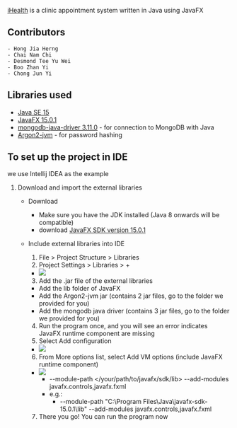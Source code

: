 [iHealth](https://github.com/RynnDesmond/iHealth.git) is a clinic appointment system written in Java using JavaFX

## Contributors
    - Hong Jia Herng
    - Chai Nam Chi
    - Desmond Tee Yu Wei
    - Boo Zhan Yi
    - Chong Jun Yi

## Libraries used
- [Java SE 15](https://www.oracle.com/java/technologies/javase-downloads.html)
- [JavaFX 15.0.1](https://gluonhq.com/products/javafx/)
- [mongodb-java-driver 3.11.0](https://mvnrepository.com/artifact/org.mongodb/mongo-java-driver/3.11.0) - for connection to MongoDB with Java
- [Argon2-jvm](https://github.com/phxql/argon2-jvm) - for password hashing

## To set up the project in IDE
we use Intellij IDEA as the example
1. Download and import the external libraries
   * Download
       * Make sure you have the JDK installed (Java 8 onwards will be compatible)
       * download [JavaFX SDK version 15.0.1](https://gluonhq.com/products/javafx/)
    
   * Include external libraries into IDE
       1) File > Project Structure > Libraries
       2) Project Settings > Libraries > + 
       - ![](https://www.jetbrains.com/help/img/idea/2020.3/javafx-install-sdk.png)
       3) Add the .jar file of the external libraries
       - Add the lib folder of JavaFX
       - Add the Argon2-jvm jar (contains 2 jar files, go to the folder we provided for you)
       - Add the mongodb java driver (contains 3 jar files, go to the folder we provided for you)
       4) Run the program once, and you will see an error indicates JavaFX runtime component are missing
       5) Select Add configuration
       - ![](https://i.stack.imgur.com/eOaYu.png)
       6) From More options list, select Add VM options (include JavaFX runtime component)
       - ![](https://www.jetbrains.com/help/img/idea/2020.3/javafx-vm-options-add-field.png)
         * --module-path </your/path/to/javafx/sdk/lib> --add-modules javafx.controls,javafx.fxml 
         * e.g.:
            - --module-path "C:\Program Files\Java\javafx-sdk-15.0.1\lib" --add-modules javafx.controls,javafx.fxml
       7) There you go! You can run the program now 
